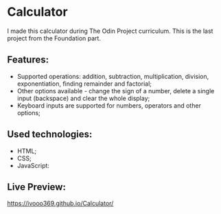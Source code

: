 # Calculator

I made this calculator during The Odin Project curriculum. This is the last project from the Foundation part.

## Features:

- Supported operations: addition, subtraction, multiplication, division, exponentiation, finding remainder and factorial;
- Other options available - change the sign of a number, delete a single input (backspace) and clear the whole display;
- Keyboard inputs are supported for numbers, operators and other options;

## Used technologies:

- HTML;
- CSS;
- JavaScript:

## Live Preview:

https://ivooo369.github.io/Calculator/
